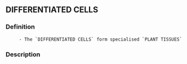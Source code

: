 ## DIFFERENTIATED CELLS
### Definition
         - The `DIFFERENTIATED CELLS` form specialised `PLANT TISSUES`

### Description
